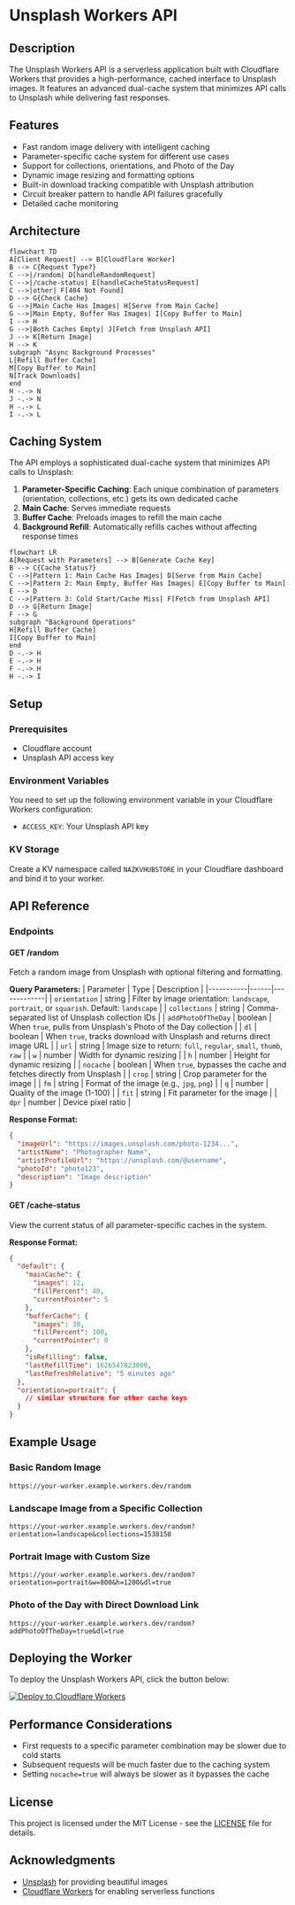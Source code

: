 # Unsplash Workers API

## Description
The Unsplash Workers API is a serverless application built with Cloudflare Workers that provides a high-performance, cached interface to Unsplash images. It features an advanced dual-cache system that minimizes API calls to Unsplash while delivering fast responses.

## Features
- Fast random image delivery with intelligent caching
- Parameter-specific cache system for different use cases
- Support for collections, orientations, and Photo of the Day
- Dynamic image resizing and formatting options
- Built-in download tracking compatible with Unsplash attribution
- Circuit breaker pattern to handle API failures gracefully
- Detailed cache monitoring

## Architecture

```mermaid
flowchart TD
A[Client Request] --> B[Cloudflare Worker]
B --> C{Request Type?}
C -->|/random| D[handleRandomRequest]
C -->|/cache-status| E[handleCacheStatusRequest]
C -->|other| F[404 Not Found]
D --> G{Check Cache}
G -->|Main Cache Has Images| H[Serve from Main Cache]
G -->|Main Empty, Buffer Has Images| I[Copy Buffer to Main]
I --> H
G -->|Both Caches Empty| J[Fetch from Unsplash API]
J --> K[Return Image]
H --> K
subgraph "Async Background Processes"
L[Refill Buffer Cache]
M[Copy Buffer to Main]
N[Track Downloads]
end
H -.-> N
J -.-> N
H -.-> L
I -.-> L
```

## Caching System
The API employs a sophisticated dual-cache system that minimizes API calls to Unsplash:

1. **Parameter-Specific Caching**: Each unique combination of parameters (orientation, collections, etc.) gets its own dedicated cache
2. **Main Cache**: Serves immediate requests
3. **Buffer Cache**: Preloads images to refill the main cache
4. **Background Refill**: Automatically refills caches without affecting response times

```mermaid
flowchart LR
A[Request with Parameters] --> B[Generate Cache Key]
B --> C{Cache Status?}
C -->|Pattern 1: Main Cache Has Images| D[Serve from Main Cache]
C -->|Pattern 2: Main Empty, Buffer Has Images| E[Copy Buffer to Main]
E --> D
C -->|Pattern 3: Cold Start/Cache Miss| F[Fetch from Unsplash API]
D --> G[Return Image]
F --> G
subgraph "Background Operations"
H[Refill Buffer Cache]
I[Copy Buffer to Main]
end
D -.-> H
E -.-> H
F -.-> H
H -.-> I
```

## Setup

### Prerequisites
- Cloudflare account
- Unsplash API access key

### Environment Variables
You need to set up the following environment variable in your Cloudflare Workers configuration:
- `ACCESS_KEY`: Your Unsplash API key

### KV Storage
Create a KV namespace called `NAZKVHUBSTORE` in your Cloudflare dashboard and bind it to your worker.

## API Reference

### Endpoints

#### GET /random
Fetch a random image from Unsplash with optional filtering and formatting.

**Query Parameters:**
| Parameter | Type | Description |
|-----------|------|-------------|
| `orientation` | string | Filter by image orientation: `landscape`, `portrait`, or `squarish`. Default: `landscape` |
| `collections` | string | Comma-separated list of Unsplash collection IDs |
| `addPhotoOfTheDay` | boolean | When `true`, pulls from Unsplash's Photo of the Day collection |
| `dl` | boolean | When `true`, tracks download with Unsplash and returns direct image URL |
| `url` | string | Image size to return: `full`, `regular`, `small`, `thumb`, `raw` |
| `w` | number | Width for dynamic resizing |
| `h` | number | Height for dynamic resizing |
| `nocache` | boolean | When `true`, bypasses the cache and fetches directly from Unsplash |
| `crop` | string | Crop parameter for the image |
| `fm` | string | Format of the image (e.g., `jpg`, `png`) |
| `q` | number | Quality of the image (1-100) |
| `fit` | string | Fit parameter for the image |
| `dpr` | number | Device pixel ratio |

**Response Format:**
```json
{
  "imageUrl": "https://images.unsplash.com/photo-1234...",
  "artistName": "Photographer Name",
  "artistProfileUrl": "https://unsplash.com/@username",
  "photoId": "photo123",
  "description": "Image description"
}
```

#### GET /cache-status
View the current status of all parameter-specific caches in the system.

**Response Format:**
```json
{
  "default": {
    "mainCache": {
      "images": 12,
      "fillPercent": 40,
      "currentPointer": 5
    },
    "bufferCache": {
      "images": 30,
      "fillPercent": 100,
      "currentPointer": 0
    },
    "isRefilling": false,
    "lastRefillTime": 1626547823000,
    "lastRefreshRelative": "5 minutes ago"
  },
  "orientation=portrait": {
    // similar structure for other cache keys
  }
}
```

## Example Usage

### Basic Random Image
```
https://your-worker.example.workers.dev/random
```

### Landscape Image from a Specific Collection
```
https://your-worker.example.workers.dev/random?orientation=landscape&collections=1538150
```

### Portrait Image with Custom Size
```
https://your-worker.example.workers.dev/random?orientation=portrait&w=800&h=1200&dl=true
```

### Photo of the Day with Direct Download Link
```
https://your-worker.example.workers.dev/random?addPhotoOfTheDay=true&dl=true
```

## Deploying the Worker

To deploy the Unsplash Workers API, click the button below:

[![Deploy to Cloudflare Workers](https://deploy.workers.cloudflare.com/button)](https://deploy.workers.cloudflare.com/?url=https://github.com/nazdridoy/unsplash-workers-api)

## Performance Considerations
- First requests to a specific parameter combination may be slower due to cold starts
- Subsequent requests will be much faster due to the caching system
- Setting `nocache=true` will always be slower as it bypasses the cache

## License

This project is licensed under the MIT License - see the [LICENSE](LICENSE) file for details.

## Acknowledgments

- [Unsplash](https://unsplash.com) for providing beautiful images
- [Cloudflare Workers](https://workers.cloudflare.com) for enabling serverless functions
